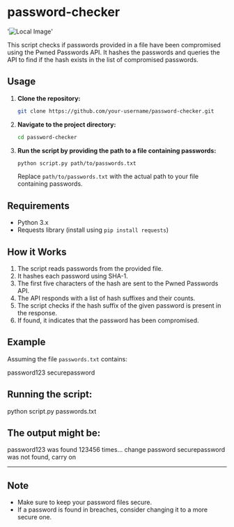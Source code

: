 # password-checker
'![Local Image](images/privacy.jpg)'

This script checks if passwords provided in a file have been compromised using the Pwned Passwords API. It hashes the passwords and queries the API to find if the hash exists in the list of compromised passwords.

## Usage

1. **Clone the repository:**

    ```bash
    git clone https://github.com/your-username/password-checker.git
    ```

2. **Navigate to the project directory:**

    ```bash
    cd password-checker
    ```

3. **Run the script by providing the path to a file containing passwords:**

    ```bash
    python script.py path/to/passwords.txt
    ```

    Replace `path/to/passwords.txt` with the actual path to your file containing passwords.

## Requirements

- Python 3.x
- Requests library (install using `pip install requests`)

## How it Works

1. The script reads passwords from the provided file.
2. It hashes each password using SHA-1.
3. The first five characters of the hash are sent to the Pwned Passwords API.
4. The API responds with a list of hash suffixes and their counts.
5. The script checks if the hash suffix of the given password is present in the response.
6. If found, it indicates that the password has been compromised.

## Example

Assuming the file `passwords.txt` contains:

password123
securepassword

## Running the script:

python script.py passwords.txt

## The output might be:

password123 was found 123456 times... change password
securepassword was not found, carry on

---

## Note

- Make sure to keep your password files secure.
- If a password is found in breaches, consider changing it to a more secure one.
